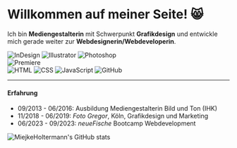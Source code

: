 # Willkommen auf meiner Seite! 😸

Ich bin **Mediengestalterin** mit Schwerpunkt **Grafikdesign** und entwickle mich gerade weiter zur **Webdesignerin/Webdeveloperin**.

![InDesign](https://img.shields.io/badge/InDesign%20-%20Expert%20-%20%23ff3366) ![Illustrator](https://img.shields.io/badge/Illustrator%20-%20Expert%20-%20%23ff9a00) ![Photoshop](https://img.shields.io/badge/Photoshop%20-%20Expert%20-%20%2330a8ff)
<br>
![Premiere](https://img.shields.io/badge/Premiere%20-%20Intermediate%20-%20%239a99ff)
<br>
![HTML](https://img.shields.io/badge/HTML%20-%20Beginner%20-%20%2355a140) ![CSS](https://img.shields.io/badge/CSS%20-%20Beginner%20-%20%23d1be0f) ![JavaScript](https://img.shields.io/badge/JavaScript%20-%20Beginner%20-%20%23910d82) ![GitHub](https://img.shields.io/badge/GitHub%20-%20Beginner%20-%20%23000000)

---

#### Erfahrung

- 09/2013 - 06/2016: Ausbildung Mediengestalterin Bild und Ton (IHK)
- 11/2018 - 06/2019: *Foto Gregor*, Köln, Grafikdesign und Marketing
- 06/2023 - 09/2023: *neueFische* Bootcamp Webdevelopment


![MiejkeHoltermann's GitHub stats](https://github-readme-stats.vercel.app/api?username=MiejkeHoltermann&show_icons=true&theme=great-gatsby)










